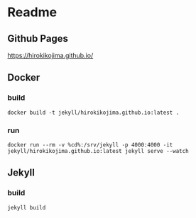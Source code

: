 # Readme

## Github Pages
https://hirokikojima.github.io/

## Docker

### build
```
docker build -t jekyll/hirokikojima.github.io:latest .
```

### run
```
docker run --rm -v %cd%:/srv/jekyll -p 4000:4000 -it  jekyll/hirokikojima.github.io:latest jekyll serve --watch
```

## Jekyll

### build
```
jekyll build
```